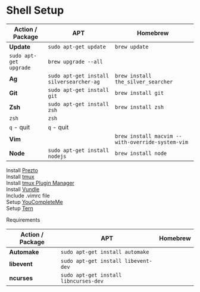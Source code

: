 # Shell Setup

Action / Package | APT | Homebrew
--- | --- | ---
**Update** | `sudo apt-get update` | `brew update`
 | `sudo apt-get upgrade` | `brew upgrade --all`
**Ag** | `sudo apt-get install silversearcher-ag` | `brew install the_silver_searcher`
**Git** | `sudo apt-get install git` | `brew install git`
**Zsh** | `sudo apt-get install zsh` | `brew install zsh`
 | `zsh` | `zsh`
 | `q` - quit | `q` - quit
**Vim** | | `brew install macvim --with-override-system-vim`
**Node** | `sudo apt-get install nodejs` | `brew install node`

Install [Prezto]  
Install [tmux]  
Install [tmux Plugin Manager]  
Install [Vundle]  
Include .vimrc file  
Setup [YouCompleteMe]  
Setup [Tern]  

Requirements

Action / Package | APT | Homebrew
--- | --- | ---
**Automake** | `sudo apt-get install automake` | 
**libevent** | `sudo apt-get install libevent-dev` | 
**ncurses** | `sudo apt-get install libncurses-dev` | 

   [Prezto]: https://github.com/sorin-ionescu/prezto
   [tmux]: https://github.com/tmux/tmux
   [tmux Plugin Manager]: https://github.com/tmux-plugins/tpm
   [tmux Resurrect]: https://github.com/tmux-plugins/tmux-resurrect
   [Vundle]: https://github.com/VundleVim/Vundle.vim
   [YouCompleteMe]: https://github.com/Valloric/YouCompleteMe
   [Tern]: https://github.com/ternjs/tern_for_vim
